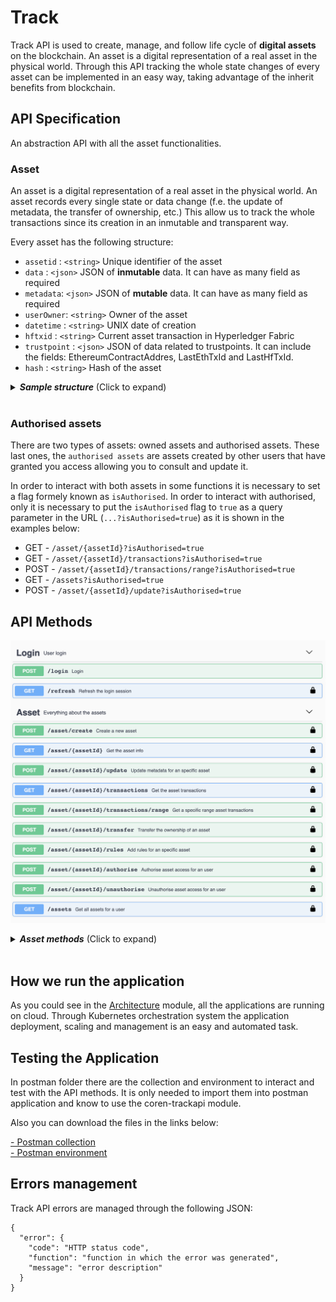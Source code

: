 # Track

Track API is used to create, manage, and follow life cycle of **digital assets** on the blockchain. An asset is a digital representation of a real asset in the physical world. Through this API tracking the whole state changes of every asset can be implemented in an easy way, taking advantage of the inherit benefits from blockchain. 

## API Specification

An abstraction API with all the asset functionalities.
### Asset
An asset is a digital representation of a real asset in the physical world. An asset records every single state or data change (f.e. the update of metadata, the transfer of ownership, etc.) This allow us to track the whole transactions since its creation in an inmutable and transparent way.

Every asset has the following structure:

- `assetid` :  `<string>` Unique identifier of the asset 
- `data`    :  `<json>`   JSON of **inmutable** data. It can have as many field as required
- `metadata`:  `<json>`   JSON of **mutable** data. It can have as many field as required
- `userOwner`:  `<string>` Owner of the asset
- `datetime` :  `<string>` UNIX date of creation
- `hftxid` :  `<string>` Current asset transaction in Hyperledger Fabric
- `trustpoint` : `<json>` JSON of data related to trustpoints. It can include the fields: EthereumContractAddres, LastEthTxId and LastHfTxId.
- `hash` :  `<string>` Hash of the asset


<details>
  <summary><em><strong>Sample structure</strong></em> (Click to expand)</summary>

```js
{
    "assetid": "exampleAsset",
    "data": {
      "id":"A2839RP",
      "version":"1"
    },
    "metadata": {
      "color": "red"
      "position": { "x": "53", "y": "22"}
    },
    "userOwner": "test:telefonicaMSP"
    "datetime": 1558009289,
    "hftxid": "d249f267fd2dd58b6bff9d6780d31f3a04ab3a8c5b340b39ab48aed8fac55d05",
    "trustpoint": {
      "ethereumContractAddress": "0xeE83b6D6dc84fa0c91A6f99931f6CF29F6B7ea3b",
      "lastEthTxId":"0x6d9f4bb3fb67cc451758097c928777aa8adccb6c8a6e59c2c5bc9360208cc8b49"
    },
    "hash": "oCZygxQBp5HBVm+SSUCCrgJfV3+CeghOzV9m+UxDsY8=",
}

```
</details> 
<br>

### Authorised assets

There are two types of assets: owned assets and authorised assets. These last ones, the `authorised assets`  are assets created by other users that have granted you access allowing you to consult and update it. 

In order to interact with both assets in some functions it is necessary to set a flag formely known as `isAuthorised`. In order to interact with authorised, only it is necessary to put the `isAuthorised` flag to `true` as a query parameter in the URL (`...?isAuthorised=true`) as it is shown in the examples below:

- GET  -     `/asset/{assetId}?isAuthorised=true`  
- GET  -     `/asset/{assetId}/transactions?isAuthorised=true`  
- POST  -     `/asset/{assetId}/transactions/range?isAuthorised=true`  
- GET  -     `/assets?isAuthorised=true`  
- POST -     `/asset/{assetId}/update?isAuthorised=true`  

## API Methods

![TrackAPI methods](./images/track_swagger.png)

<details>
  <summary><em><strong> Asset methods</strong></em> (Click to expand)</summary>

---

####     POST -  `/asset/create` 
Ceate a digital asset on a Blockchain. 

<u>*Input*</u>
- `assetid` :  `<string>` Unique identifier of the asset.
- `data`    :  `<json>` JSON of **inmutable** data. It can have as many field as required.
- `metadata`:  `<json>` JSON of **mutable** data. It can have as many field as required.

<details>
  <summary><em><strong>Sample structure</strong></em> (Click to expand)</summary>

```js
{
    "assetid": "",
    "data": {
      "id":"A2839RP",
      "version":"1"
    },
    "metadata" : {
      "color": "red",
      "position": { "x": 23.34, "y": -24.22}
    }
}
```
</details> 
<br>

<u>*Output*</u>
- `asset`    :  `<json>` 

<details>
  <summary><em><strong>Sample structure</strong></em> (Click to expand)</summary>

```js
{
  "output": {
    "assetid": "exampleAsset",
    "data": {
      "id":"A2839RP",
      "version":"1"
    },
    "datetime": 1559820650,
    "hash": "oCZygxQBp5HBVm+SSUCCrgJfV3+CeghOzV9m+UxDsY8=",
    "hftxid": "d249f267fd2dd58b6bff9d6780d31f3a04ab3a8c5b340b39ab48aed8fac55d05",
    "trustpoint": {},
    "metadata": {
      "color": "red",
      "position": { "x": 23.34, "y": -24.22}
    }
    "userOwner": "test:org1MSP"
  }
}
```
</details> 

---

####    GET     -   `/asset/{assetId}?isAuthorised=boolean`  


Get asset from the blockchain identified by assetId.

<u>*Input*</u>
- `assetid` :  `<string>` Unique identifier of the asset.
- `isAuthorised`: `<boolean>` Flag to get own (false) or authorised (true) assets.

(*) Please navigate to the following [section](#authorised-assets) for isAuthorised query param details.
  
<u>*Output*</u>
- `asset`    :  `<json>` 

<details>
  <summary><em><strong>Sample structure</strong></em> (Click to expand)</summary>

```js
{
  "output": {
    "assetid": "exampleAsset",
    "data": {
      "id":"A2839RP",
      "version":"1"
    },
    "datetime": 1559820650,
    "hash": "oCZygxQBp5HBVm+SSUCCrgJfV3+CeghOzV9m+UxDsY8=",
    "hftxid": "d249f267fd2dd58b6bff9d6780d31f3a04ab3a8c5b340b39ab48aed8fac55d05",
    "trustpoint": {},
    "metadata": {
      "color": "red",
      "position": { "x": 23.34, "y": -24.22}
    }
    "userOwner": "test:org1MSP"
  }
}
```
</details> 

---

####   GET  -     `/asset/{assetId}/transactions?isAuthorised=boolean`  

Get all transactions for the whole lifecycle of the asset.

<u>*Input*</u>
- `assetid` :  `<string>` Unique identifier of the asset.
- `isAuthorised`: `<boolean>` Flag to get own (false) or authorised (true) assets.

(*) Please navigate to the following [section](#authorised-assets) for isAuthorised query param details.

<u>*Output*</u>
- `args`    :  `<string>` A list of all transactions.

<details>
  <summary><em><strong>Sample structure</strong></em> (Click to expand)</summary>

```js
{
  "output": [
    {
      "assetid": "exampleAsset",
      "data": {
        "id":"A2839RP",
        "version":"1"
      },
      "datetime": 1559820650,
      "hash": "zCZygxQBp5HBVm+SSUCCrgJfV3+CegaOzV9m+UxDsY8=",
      "hftxid": "d249f267fd2dd58b6bff9d6780d31f3a04ab3a8c5b340b39ab48aed8fac55d06",
      "trustpoint": {},
      "metadata": {
        "color": "blue",
        "position": { "x": 98.35, "y": -12.32}
      },
      "userOwner": "test:org1MSP"
      },
    {
      "assetid": "exampleAsset",
      "data": {
        "id":"A2839RP",
        "version":"1"
      },
      "datetime": 1559820650,
      "hash": "oCZygxQBp5HBVm+SSUCCrgJfV3+CeghOzV9m+UxDsY8=",
      "hftxid": "d249f267fd2dd58b6bff9d6780d31f3a04ab3a8c5b340b39ab48aed8fac55d05",
      "trustpoint": {},
      "metadata": {
        "color": "red",
        "position": { "x": 23.34, "y": -24.22}
      }
      "userOwner": "test:org1MSP"
    }
  ]
}

```
</details>

---

####   POST  -     `/asset/{assetId}/transactions/range?isAuthorised=boolean`  

Get all transactions within a range for the whole lifecycle of the asset.

<u>*Input*</u>
- `assetid` :  `<string>` Unique identifier of the asset.
- `isAuthorised`: `<boolean>` Flag to get own (false) or authorised (true) assets.
- `rangeAsset`    :  `<json>` JSON object to define range.

(*) Please navigate to the following [section](#authorised-assets) for isAuthorised query param details.

<details>
  <summary><em><strong>Sample structure</strong></em> (Click to expand)</summary>

```js
{
  "init": "0",
  "end": "1575975331"
}
```
</details>
<br>


<u>*Output*</u>
- `args`    :  `<string>` A list of all transactions.

<details>
  <summary><em><strong>Sample structure</strong></em> (Click to expand)</summary>

```js
{
  "output": [
    {
      "assetid": "exampleAsset",
      "data": {
        "id":"A2839RP",
        "version":"1"
      },
      "datetime": 1559820650,
      "hash": "zCZygxQBp5HBVm+SSUCCrgJfV3+CegaOzV9m+UxDsY8=",
      "hftxid": "d249f267fd2dd58b6bff9d6780d31f3a04ab3a8c5b340b39ab48aed8fac55d06",
      "trustpoint": {},
      "metadata": {
        "color": "blue",
        "position": { "x": 98.35, "y": -12.32}
      },
      "userOwner": "test:org1MSP"
      },
    {
      "assetid": "exampleAsset",
      "data": {
        "id":"A2839RP",
        "version":"1"
      },
      "datetime": 1559820650,
      "hash": "oCZygxQBp5HBVm+SSUCCrgJfV3+CeghOzV9m+UxDsY8=",
      "hftxid": "d249f267fd2dd58b6bff9d6780d31f3a04ab3a8c5b340b39ab48aed8fac55d05",
      "trustpoint": {},
      "metadata": {
        "color": "red",
        "position": { "x": 23.34, "y": -24.22}
      }
      "userOwner": "test:org1MSP"
    }
  ]
}

```
</details>

---

####   POST     - `/asset/{assetId}/transfer`  

Transfer the ownership of the asset. The user has to be the owner of the asset.

<u>*Input*</u>
- `assetid` :  `<string>` Unique identifier of the asset.
- `destinationId` :  `<string>` The destination owner.

<details>
  <summary><em><strong>Sample structure</strong></em> (Click to expand)</summary>

```js
{
  "destinationId": "bteam",
}
```
</details> 
<br>

<u>*Output*</u>
- `asset`    :  `<json>` 

<details>
  <summary><em><strong>Sample structure</strong></em> (Click to expand)</summary>

```js
{
  "output": {
    "assetid": "exampleAsset",
    "data": {
      "id":"A2839RP",
      "version":"1"
    },
    "datetime": 1559820650,
    "hash": "oCZygxQBp5HBVm+SSUCCrgJfV3+CeghOzV9m+UxDsY8=",
    "hftxid": "d249f267fd2dd58b6bff9d6780d31f3a04ab3a8c5b340b39ab48aed8fac55d05",
    "trustpoint":{},
    "userOwner": "bteam"
  }
}
```
</details>

---

####  POST    `/asset/{assetId}/update?isAuthorised=boolean`  

Updates the **mutable** ("metadata") of an asset.

<u>*Input*</u>

- `assetid` :  `<string>` Unique identifier of the asset.
- `isAuthorised`: `<boolean>` Flag to update own (false) or authorised (true) assets.
- `metadata`:  `<json>` JSON of **mutable** data. It can have as many field as required.

(*) Please navigate to the following [section](#authorised-assets) for isAuthorised query param details.

<details>
  <summary><em><strong>Sample structure</strong></em> (Click to expand)</summary>

```js
{
  "metadata": {
    "color": "blue",
    "position": { "x": 98.35, "y": -12.32}
  }
}
```
</details> 
<br>

<u>*Output*</u>
- `asset`    :  `<json>` 

<details>
  <summary><em><strong>Sample structure</strong></em> (Click to expand)</summary>

```js
{
  "output": {
    {
      "assetid": "exampleAsset",
      "data": {
        "id":"A2839RP",
        "version":"1"
      },
      "datetime": 1559820650,
      "hash": "zCZygxQBp5HBVm+SSUCCrgJfV3+CegaOzV9m+UxDsY8=",
      "hftxid": "d249f267fd2dd58b6bff9d6780d31f3a04ab3a8c5b340b39ab48aed8fac55d06",
      "trustpoint": {},
      "metadata": {
        "color": "blue",
        "position": { "x": 98.35, "y": -12.32}
      },
      "userOwner": "test:org1MSP"
    }
  }
}
```
</details> 

---


####   POST     - `/asset/{assetId}/authorise`  

Authorise user access for an asset. Only the asset owner can do this.

<u>*Input*</u>
- `assetId` :  `<string>` Unique identifier of the asset.
- `userId` :  `<string>` The authorised user.

<details>
  <summary><em><strong>Sample structure</strong></em> (Click to expand)</summary>

```js
{
  "userId": "did:bteam"
}
```
</details> 
<br>

<u>*Output*</u>
- `asset`    :  `<json>` 

<details>
  <summary><em><strong>Sample structure</strong></em> (Click to expand)</summary>

```js
{
  "output": {
    "message": "Successfully authorised user did:bteam for asset XXXXX",
  }
}
```
</details>

---

####   POST     - `/asset/{assetId}/unauthorise`  

Unauthorise user access for an asset. Only the asset owner can do this.

<u>*Input*</u>
- `assetId` :  `<string>` Unique identifier of the asset.
- `userId` :  `<string>` The unauthorised user.

<details>
  <summary><em><strong>Sample structure</strong></em> (Click to expand)</summary>

```js
{
  "userId": "did:bteam"
}
```
</details>  
<br>

<u>*Output*</u>
- `asset`    :  `<json>` 

<details>
  <summary><em><strong>Sample structure</strong></em> (Click to expand)</summary>

```js
{
  "output": {
    "message": "Successfully unauthorised user did:bteam for asset XXXXX",
  }
}
```
</details>

---


####   POST     - `/asset/{assetId}/admin/create`  

Creates an admin user that is going to be able to authorise other users. Only the asset owner can do this. There can be more than one admin user and the admin can be admin from different assets of different owners.

<u>*Input*</u>
- `assetId` :  `<string>` Unique identifier of the asset.
- `userId` :  `<string>` The user that is going to manage the asset access.

<details>
  <summary><em><strong>Sample structure</strong></em> (Click to expand)</summary>

```js
{
  "userId": "did:bteam"
}
```
</details>  
<br>

<u>*Output*</u>
- `asset`    :  `<json>` 

<details>
  <summary><em><strong>Sample structure</strong></em> (Click to expand)</summary>

```js
{
  "output": {
    "message": "Successfully authorised admin user did:vtn:trustid: for asset XX"
  }
}
```
</details>

---



####   POST     - `/asset/{assetId}/admin/authorise`  

Authorise user access for an asset. Only the asset admin can do this.

<u>*Input*</u>
- `assetId` :  `<string>` Unique identifier of the asset.
- `userId` :  `<string>` The authorised user.
- `ownerId` :  `<string>` The asset's owner.

<details>
  <summary><em><strong>Sample structure</strong></em> (Click to expand)</summary>

```js
{
  "userId": "did:bteam",
  "ownerId": "did:bteam"
}
```
</details> 
<br>

<u>*Output*</u>
- `asset`    :  `<json>` 

<details>
  <summary><em><strong>Sample structure</strong></em> (Click to expand)</summary>

```js
{
  "output": {
    "message": "Successfully authorised user did:bteam for asset XXXXX",
  }
}
```
</details>

---

####   POST     - `/asset/{assetId}/admin/unauthorise`  

Unauthorise user access for an asset. Only the asset owner can do this.

<u>*Input*</u>
- `assetId` :  `<string>` Unique identifier of the asset.
- `userId` :  `<string>` The unauthorised user.
- `ownerId` :  `<string>` The asset's owner.

<details>
  <summary><em><strong>Sample structure</strong></em> (Click to expand)</summary>

```js
{
  "userId": "did:bteam",
  "ownerId": "did:bteam"

}
```
</details>  
<br>

<u>*Output*</u>
- `asset`    :  `<json>` 

<details>
  <summary><em><strong>Sample structure</strong></em> (Click to expand)</summary>

```js
{
  "output": {
    "message": "Successfully unauthorised user did:bteam for asset XXXXX",
  }
}
```
</details>

---

####   POST     - `/asset/{assetId}/admin/delete`  

Delete an admin user that is not going to be able to authorise other users. Only the asset owner can do this. 

<u>*Input*</u>
- `assetId` :  `<string>` Unique identifier of the asset.
- `userId` :  `<string>` The user that is going to manage the asset access.

<details>
  <summary><em><strong>Sample structure</strong></em> (Click to expand)</summary>

```js
{
  "userId": "did:bteam"
}
```
</details>  
<br>

<u>*Output*</u>
- `asset`    :  `<json>` 

<details>
  <summary><em><strong>Sample structure</strong></em> (Click to expand)</summary>

```js
{
  "output": {
    "message": "Successfully unauthorised admin user did:vtn:trustid: for asset XX"
  }
}
```
</details>

---

####   POST     - `/asset/{assetId}/rules`  

Add rules to monitor asset parameters.

<u>*Input*</u>
- `assetId` :  `<string>` Unique identifier of the asset.
- `rules`:  `<json>` JSON of rules. It can have at least two fields: value & range, to specify a constant value or range of values that has to accomplish a parameter. Every rule (value, range) can contain as many conditions for different parameters as necessary. However it's noted that a use of quite many conditions affects the performance of the asset udpates.

<details>
  <summary><em><strong>Sample structure</strong></em> (Click to expand)</summary>

```js
{
  "rules": {
    "value": [
      {
        "param": "a",
        "value": "b"
      },
      {
        "param": "aa",
        "value": "bb"
      }
    ],
    "range": [
      {
        "param": "b",
        "min": 0,
        "max": 100
      }
    ]
  }
}
```
</details> 
<br>

<u>*Output*</u>
- `rules`    :  `<json>` 

<details>
  <summary><em><strong>Sample structure</strong></em> (Click to expand)</summary>

```js
{
{
  "rules": {
    "value": [
      {
        "param": "a",
        "value": "b"
      },
      {
        "param": "aa",
        "value": "bb"
      }
    ],
    "range": [
      {
        "param": "b",
        "min": 0,
        "max": 100
      }
    ]
  }
}
```
</details>

---

#### GET   -    `/assets?isAuthorised=boolean`  

Lists all the assets of a user.

<u>*Input*</u>

- `isAuthorised`: `<boolean>` Flag to get own (false) or authorised (true) assets.

(*) Please navigate to the following [section](#authorised-assets) for isAuthorised query param details.

<u>*Output*</u>
- `assetList`    :  `<json>` 

<details>
  <summary><em><strong>Sample structure</strong></em> (Click to expand)</summary>

```js
{
  "output": [
    "exampleAsset1",
    "exampleAsset2",
    "exampleAsset3"
  ]
}
```
</details>

---



#### (*) trustpoint parameter  
The `trustpoint` parameter is only filled in after the creation/registration of a trust point. Thus every new trust point regarding to an asset results in a new transaction in the asset with only the update of this `trustpoint` parameter.

Transaction after creating a trustpoint in HF:

<u>*Output*</u>
- `asset`    :  `<json>` 

<details>
  <summary><em><strong>Sample structure</strong></em> (Click to expand)</summary>

```js
{
  "output": {
    {
      "assetid": "exampleAsset",
      "data": {
        "id":"A2839RP",
        "version":"1"
      },
      "datetime": 1559844444,
      "hash": "xfPsajse3rSSUCCrgJfV3+CegaOzV9m+ajso8sY=",
      "hftxid": "ac5f9d658b6bfaed8fd2dd40b39ab485d06780d31f3ad249f26704ab3a8c5b3f",
      "trustpoint": {
        "lastHfTxId":"dd40bdb76c439afd2bfaed6ad25b3ff5d0b80d315883a8984af3670bac549f2"
      },
      "userOwner": "test:org1MSP"
    }
  }
}
```
</details> 
<br>


Transaction after registering a trustpoint in Ethereum:

<u>*Output*</u>
- `asset`    :  `<json>` 

<details>
  <summary><em><strong>Sample structure</strong></em> (Click to expand)</summary>

```js
{
  "output": {
    {
      "assetid": "exampleAsset",
      "data": {
        "id":"A2839RP",
        "version":"1"
      },
      "datetime": 1559846666,
      "hash": "coAji3op2+SSUCCrgJfV3+CegaOzV9m+sodjPOI81=",
      "hftxid": "5aed880ddea2kf38d06b6bfd38ac2431f3aabab3adf9d6740b3fd2d9648fac55",
      "trustpoint": {
        "ethereumContractAddress": "0xeE83b6D6dc84fa0c91A6f99931f6CF29F6B7ea3b",
        "lastEthTxId":"0x6d9f4bb3fb67cc451758097c928777aa8adccb6c8a6e59c2c5bc9360208cc8b49"
      },
      "userOwner": "test:org1MSP"
    }
  }
}
```
</details> 

</details> 
<br>
 

## How we run the application
As you could see in the [Architecture](architecture.html) module, all the applications are running on cloud. Through Kubernetes orchestration system the application deployment, scaling and management is an easy and automated task.

## Testing the Application
In postman folder there are the collection and environment to interact and test with the API methods. It is only needed to import them into postman application and know to use the coren-trackapi module.

Also you can download the files in the links below:

<a href="_static/trackapi.collection.json" download> - Postman collection</a>
<br>
<a href="_static/environment.json" download> - Postman environment</a>

## Errors management
  
Track API errors are managed through the following JSON:
```
{
  "error": {
    "code": "HTTP status code",
    "function": "function in which the error was generated",
    "message": "error description"
  }
}
```

<br/>